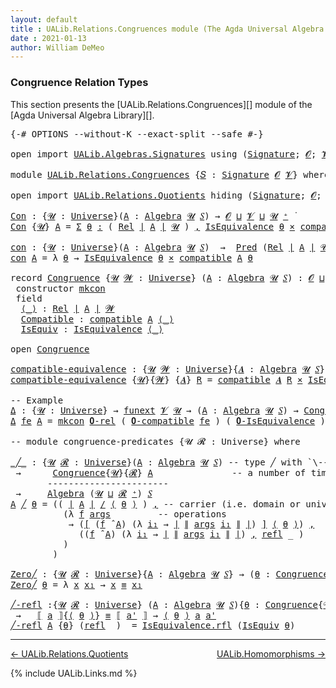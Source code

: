 ```yaml
---
layout: default
title : UALib.Relations.Congruences module (The Agda Universal Algebra Library)
date : 2021-01-13
author: William DeMeo
---
```


### <a id="congruence-relation-types">Congruence Relation Types</a>

This section presents the [UALib.Relations.Congruences][] module of the [Agda Universal Algebra Library][].

<pre class="Agda">
<a id="337" class="Symbol">{-#</a> <a id="341" class="Keyword">OPTIONS</a> <a id="349" class="Pragma">--without-K</a> <a id="361" class="Pragma">--exact-split</a> <a id="375" class="Pragma">--safe</a> <a id="382" class="Symbol">#-}</a>

<a id="387" class="Keyword">open</a> <a id="392" class="Keyword">import</a> <a id="399" href="UALib.Algebras.Signatures.html" class="Module">UALib.Algebras.Signatures</a> <a id="425" class="Keyword">using</a> <a id="431" class="Symbol">(</a><a id="432" href="UALib.Algebras.Signatures.html#802" class="Function">Signature</a><a id="441" class="Symbol">;</a> <a id="443" href="universes.html#613" class="Generalizable">𝓞</a><a id="444" class="Symbol">;</a> <a id="446" href="universes.html#617" class="Generalizable">𝓥</a><a id="447" class="Symbol">)</a>

<a id="450" class="Keyword">module</a> <a id="457" href="UALib.Relations.Congruences.html" class="Module">UALib.Relations.Congruences</a> <a id="485" class="Symbol">{</a><a id="486" href="UALib.Relations.Congruences.html#486" class="Bound">𝑆</a> <a id="488" class="Symbol">:</a> <a id="490" href="UALib.Algebras.Signatures.html#802" class="Function">Signature</a> <a id="500" href="universes.html#613" class="Generalizable">𝓞</a> <a id="502" href="universes.html#617" class="Generalizable">𝓥</a><a id="503" class="Symbol">}</a> <a id="505" class="Keyword">where</a>

<a id="512" class="Keyword">open</a> <a id="517" class="Keyword">import</a> <a id="524" href="UALib.Relations.Quotients.html" class="Module">UALib.Relations.Quotients</a> <a id="550" class="Keyword">hiding</a> <a id="557" class="Symbol">(</a><a id="558" href="UALib.Algebras.Signatures.html#802" class="Function">Signature</a><a id="567" class="Symbol">;</a> <a id="569" href="universes.html#613" class="Generalizable">𝓞</a><a id="570" class="Symbol">;</a> <a id="572" href="universes.html#617" class="Generalizable">𝓥</a><a id="573" class="Symbol">)</a> <a id="575" class="Keyword">public</a>

<a id="Con"></a><a id="583" href="UALib.Relations.Congruences.html#583" class="Function">Con</a> <a id="587" class="Symbol">:</a> <a id="589" class="Symbol">{</a><a id="590" href="UALib.Relations.Congruences.html#590" class="Bound">𝓤</a> <a id="592" class="Symbol">:</a> <a id="594" href="universes.html#551" class="Postulate">Universe</a><a id="602" class="Symbol">}(</a><a id="604" href="UALib.Relations.Congruences.html#604" class="Bound">A</a> <a id="606" class="Symbol">:</a> <a id="608" href="UALib.Algebras.Algebras.html#1471" class="Function">Algebra</a> <a id="616" href="UALib.Relations.Congruences.html#590" class="Bound">𝓤</a> <a id="618" href="UALib.Relations.Congruences.html#486" class="Bound">𝑆</a><a id="619" class="Symbol">)</a> <a id="621" class="Symbol">→</a> <a id="623" href="UALib.Relations.Congruences.html#500" class="Bound">𝓞</a> <a id="625" href="Agda.Primitive.html#636" class="Primitive Operator">⊔</a> <a id="627" href="UALib.Relations.Congruences.html#502" class="Bound">𝓥</a> <a id="629" href="Agda.Primitive.html#636" class="Primitive Operator">⊔</a> <a id="631" href="UALib.Relations.Congruences.html#590" class="Bound">𝓤</a> <a id="633" href="universes.html#527" class="Primitive Operator">⁺</a> <a id="635" href="universes.html#758" class="Function Operator">̇</a>
<a id="637" href="UALib.Relations.Congruences.html#583" class="Function">Con</a> <a id="641" class="Symbol">{</a><a id="642" href="UALib.Relations.Congruences.html#642" class="Bound">𝓤</a><a id="643" class="Symbol">}</a> <a id="645" href="UALib.Relations.Congruences.html#645" class="Bound">A</a> <a id="647" class="Symbol">=</a> <a id="649" href="MGS-MLTT.html#3074" class="Function">Σ</a> <a id="651" href="UALib.Relations.Congruences.html#651" class="Bound">θ</a> <a id="653" href="MGS-MLTT.html#3074" class="Function">꞉</a> <a id="655" class="Symbol">(</a> <a id="657" href="UALib.Relations.Binary.html#1171" class="Function">Rel</a> <a id="661" href="UALib.Prelude.Preliminaries.html#7503" class="Function Operator">∣</a> <a id="663" href="UALib.Relations.Congruences.html#645" class="Bound">A</a> <a id="665" href="UALib.Prelude.Preliminaries.html#7503" class="Function Operator">∣</a> <a id="667" href="UALib.Relations.Congruences.html#642" class="Bound">𝓤</a> <a id="669" class="Symbol">)</a> <a id="671" href="MGS-MLTT.html#3074" class="Function">,</a> <a id="673" href="UALib.Relations.Equivalences.html#519" class="Record">IsEquivalence</a> <a id="687" href="UALib.Relations.Congruences.html#651" class="Bound">θ</a> <a id="689" href="MGS-MLTT.html#3515" class="Function Operator">×</a> <a id="691" href="UALib.Relations.Quotients.html#5387" class="Function">compatible</a> <a id="702" href="UALib.Relations.Congruences.html#645" class="Bound">A</a> <a id="704" href="UALib.Relations.Congruences.html#651" class="Bound">θ</a>

<a id="con"></a><a id="707" href="UALib.Relations.Congruences.html#707" class="Function">con</a> <a id="711" class="Symbol">:</a> <a id="713" class="Symbol">{</a><a id="714" href="UALib.Relations.Congruences.html#714" class="Bound">𝓤</a> <a id="716" class="Symbol">:</a> <a id="718" href="universes.html#551" class="Postulate">Universe</a><a id="726" class="Symbol">}(</a><a id="728" href="UALib.Relations.Congruences.html#728" class="Bound">A</a> <a id="730" class="Symbol">:</a> <a id="732" href="UALib.Algebras.Algebras.html#1471" class="Function">Algebra</a> <a id="740" href="UALib.Relations.Congruences.html#714" class="Bound">𝓤</a> <a id="742" href="UALib.Relations.Congruences.html#486" class="Bound">𝑆</a><a id="743" class="Symbol">)</a>  <a id="746" class="Symbol">→</a>  <a id="749" href="UALib.Relations.Unary.html#748" class="Function">Pred</a> <a id="754" class="Symbol">(</a><a id="755" href="UALib.Relations.Binary.html#1171" class="Function">Rel</a> <a id="759" href="UALib.Prelude.Preliminaries.html#7503" class="Function Operator">∣</a> <a id="761" href="UALib.Relations.Congruences.html#728" class="Bound">A</a> <a id="763" href="UALib.Prelude.Preliminaries.html#7503" class="Function Operator">∣</a> <a id="765" href="UALib.Relations.Congruences.html#714" class="Bound">𝓤</a><a id="766" class="Symbol">)</a> <a id="768" class="Symbol">(</a><a id="769" href="UALib.Relations.Congruences.html#500" class="Bound">𝓞</a> <a id="771" href="Agda.Primitive.html#636" class="Primitive Operator">⊔</a> <a id="773" href="UALib.Relations.Congruences.html#502" class="Bound">𝓥</a> <a id="775" href="Agda.Primitive.html#636" class="Primitive Operator">⊔</a> <a id="777" href="UALib.Relations.Congruences.html#714" class="Bound">𝓤</a><a id="778" class="Symbol">)</a>
<a id="780" href="UALib.Relations.Congruences.html#707" class="Function">con</a> <a id="784" href="UALib.Relations.Congruences.html#784" class="Bound">A</a> <a id="786" class="Symbol">=</a> <a id="788" class="Symbol">λ</a> <a id="790" href="UALib.Relations.Congruences.html#790" class="Bound">θ</a> <a id="792" class="Symbol">→</a> <a id="794" href="UALib.Relations.Equivalences.html#519" class="Record">IsEquivalence</a> <a id="808" href="UALib.Relations.Congruences.html#790" class="Bound">θ</a> <a id="810" href="MGS-MLTT.html#3515" class="Function Operator">×</a> <a id="812" href="UALib.Relations.Quotients.html#5387" class="Function">compatible</a> <a id="823" href="UALib.Relations.Congruences.html#784" class="Bound">A</a> <a id="825" href="UALib.Relations.Congruences.html#790" class="Bound">θ</a>

<a id="828" class="Keyword">record</a> <a id="Congruence"></a><a id="835" href="UALib.Relations.Congruences.html#835" class="Record">Congruence</a> <a id="846" class="Symbol">{</a><a id="847" href="UALib.Relations.Congruences.html#847" class="Bound">𝓤</a> <a id="849" href="UALib.Relations.Congruences.html#849" class="Bound">𝓦</a> <a id="851" class="Symbol">:</a> <a id="853" href="universes.html#551" class="Postulate">Universe</a><a id="861" class="Symbol">}</a> <a id="863" class="Symbol">(</a><a id="864" href="UALib.Relations.Congruences.html#864" class="Bound">A</a> <a id="866" class="Symbol">:</a> <a id="868" href="UALib.Algebras.Algebras.html#1471" class="Function">Algebra</a> <a id="876" href="UALib.Relations.Congruences.html#847" class="Bound">𝓤</a> <a id="878" href="UALib.Relations.Congruences.html#486" class="Bound">𝑆</a><a id="879" class="Symbol">)</a> <a id="881" class="Symbol">:</a> <a id="883" href="UALib.Relations.Congruences.html#500" class="Bound">𝓞</a> <a id="885" href="Agda.Primitive.html#636" class="Primitive Operator">⊔</a> <a id="887" href="UALib.Relations.Congruences.html#502" class="Bound">𝓥</a> <a id="889" href="Agda.Primitive.html#636" class="Primitive Operator">⊔</a> <a id="891" href="UALib.Relations.Congruences.html#847" class="Bound">𝓤</a> <a id="893" href="Agda.Primitive.html#636" class="Primitive Operator">⊔</a> <a id="895" href="UALib.Relations.Congruences.html#849" class="Bound">𝓦</a> <a id="897" href="universes.html#527" class="Primitive Operator">⁺</a> <a id="899" href="universes.html#758" class="Function Operator">̇</a>  <a id="902" class="Keyword">where</a>
 <a id="909" class="Keyword">constructor</a> <a id="mkcon"></a><a id="921" href="UALib.Relations.Congruences.html#921" class="InductiveConstructor">mkcon</a>
 <a id="928" class="Keyword">field</a>
  <a id="Congruence.⟨_⟩"></a><a id="936" href="UALib.Relations.Congruences.html#936" class="Field Operator">⟨_⟩</a> <a id="940" class="Symbol">:</a> <a id="942" href="UALib.Relations.Binary.html#1171" class="Function">Rel</a> <a id="946" href="UALib.Prelude.Preliminaries.html#7503" class="Function Operator">∣</a> <a id="948" href="UALib.Relations.Congruences.html#864" class="Bound">A</a> <a id="950" href="UALib.Prelude.Preliminaries.html#7503" class="Function Operator">∣</a> <a id="952" href="UALib.Relations.Congruences.html#849" class="Bound">𝓦</a>
  <a id="Congruence.Compatible"></a><a id="956" href="UALib.Relations.Congruences.html#956" class="Field">Compatible</a> <a id="967" class="Symbol">:</a> <a id="969" href="UALib.Relations.Quotients.html#5387" class="Function">compatible</a> <a id="980" href="UALib.Relations.Congruences.html#864" class="Bound">A</a> <a id="982" href="UALib.Relations.Congruences.html#936" class="Field Operator">⟨_⟩</a>
  <a id="Congruence.IsEquiv"></a><a id="988" href="UALib.Relations.Congruences.html#988" class="Field">IsEquiv</a> <a id="996" class="Symbol">:</a> <a id="998" href="UALib.Relations.Equivalences.html#519" class="Record">IsEquivalence</a> <a id="1012" href="UALib.Relations.Congruences.html#936" class="Field Operator">⟨_⟩</a>

<a id="1017" class="Keyword">open</a> <a id="1022" href="UALib.Relations.Congruences.html#835" class="Module">Congruence</a>

<a id="compatible-equivalence"></a><a id="1034" href="UALib.Relations.Congruences.html#1034" class="Function">compatible-equivalence</a> <a id="1057" class="Symbol">:</a> <a id="1059" class="Symbol">{</a><a id="1060" href="UALib.Relations.Congruences.html#1060" class="Bound">𝓤</a> <a id="1062" href="UALib.Relations.Congruences.html#1062" class="Bound">𝓦</a> <a id="1064" class="Symbol">:</a> <a id="1066" href="universes.html#551" class="Postulate">Universe</a><a id="1074" class="Symbol">}{</a><a id="1076" href="UALib.Relations.Congruences.html#1076" class="Bound">𝑨</a> <a id="1078" class="Symbol">:</a> <a id="1080" href="UALib.Algebras.Algebras.html#1471" class="Function">Algebra</a> <a id="1088" href="UALib.Relations.Congruences.html#1060" class="Bound">𝓤</a> <a id="1090" href="UALib.Relations.Congruences.html#486" class="Bound">𝑆</a><a id="1091" class="Symbol">}</a> <a id="1093" class="Symbol">→</a> <a id="1095" href="UALib.Relations.Binary.html#1171" class="Function">Rel</a> <a id="1099" href="UALib.Prelude.Preliminaries.html#7503" class="Function Operator">∣</a> <a id="1101" href="UALib.Relations.Congruences.html#1076" class="Bound">𝑨</a> <a id="1103" href="UALib.Prelude.Preliminaries.html#7503" class="Function Operator">∣</a> <a id="1105" href="UALib.Relations.Congruences.html#1062" class="Bound">𝓦</a> <a id="1107" class="Symbol">→</a> <a id="1109" href="UALib.Relations.Congruences.html#500" class="Bound">𝓞</a> <a id="1111" href="Agda.Primitive.html#636" class="Primitive Operator">⊔</a> <a id="1113" href="UALib.Relations.Congruences.html#502" class="Bound">𝓥</a> <a id="1115" href="Agda.Primitive.html#636" class="Primitive Operator">⊔</a> <a id="1117" href="UALib.Relations.Congruences.html#1062" class="Bound">𝓦</a> <a id="1119" href="Agda.Primitive.html#636" class="Primitive Operator">⊔</a> <a id="1121" href="UALib.Relations.Congruences.html#1060" class="Bound">𝓤</a> <a id="1123" href="universes.html#758" class="Function Operator">̇</a>
<a id="1125" href="UALib.Relations.Congruences.html#1034" class="Function">compatible-equivalence</a> <a id="1148" class="Symbol">{</a><a id="1149" href="UALib.Relations.Congruences.html#1149" class="Bound">𝓤</a><a id="1150" class="Symbol">}{</a><a id="1152" href="UALib.Relations.Congruences.html#1152" class="Bound">𝓦</a><a id="1153" class="Symbol">}</a> <a id="1155" class="Symbol">{</a><a id="1156" href="UALib.Relations.Congruences.html#1156" class="Bound">𝑨</a><a id="1157" class="Symbol">}</a> <a id="1159" href="UALib.Relations.Congruences.html#1159" class="Bound">R</a> <a id="1161" class="Symbol">=</a> <a id="1163" href="UALib.Relations.Quotients.html#5387" class="Function">compatible</a> <a id="1174" href="UALib.Relations.Congruences.html#1156" class="Bound">𝑨</a> <a id="1176" href="UALib.Relations.Congruences.html#1159" class="Bound">R</a> <a id="1178" href="MGS-MLTT.html#3515" class="Function Operator">×</a> <a id="1180" href="UALib.Relations.Equivalences.html#519" class="Record">IsEquivalence</a> <a id="1194" href="UALib.Relations.Congruences.html#1159" class="Bound">R</a>

<a id="1197" class="Comment">-- Example</a>
<a id="Δ"></a><a id="1208" href="UALib.Relations.Congruences.html#1208" class="Function">Δ</a> <a id="1210" class="Symbol">:</a> <a id="1212" class="Symbol">{</a><a id="1213" href="UALib.Relations.Congruences.html#1213" class="Bound">𝓤</a> <a id="1215" class="Symbol">:</a> <a id="1217" href="universes.html#551" class="Postulate">Universe</a><a id="1225" class="Symbol">}</a> <a id="1227" class="Symbol">→</a> <a id="1229" href="MGS-FunExt-from-Univalence.html#393" class="Function">funext</a> <a id="1236" href="UALib.Relations.Congruences.html#502" class="Bound">𝓥</a> <a id="1238" href="UALib.Relations.Congruences.html#1213" class="Bound">𝓤</a> <a id="1240" class="Symbol">→</a> <a id="1242" class="Symbol">(</a><a id="1243" href="UALib.Relations.Congruences.html#1243" class="Bound">A</a> <a id="1245" class="Symbol">:</a> <a id="1247" href="UALib.Algebras.Algebras.html#1471" class="Function">Algebra</a> <a id="1255" href="UALib.Relations.Congruences.html#1213" class="Bound">𝓤</a> <a id="1257" href="UALib.Relations.Congruences.html#486" class="Bound">𝑆</a><a id="1258" class="Symbol">)</a> <a id="1260" class="Symbol">→</a> <a id="1262" href="UALib.Relations.Congruences.html#835" class="Record">Congruence</a> <a id="1273" href="UALib.Relations.Congruences.html#1243" class="Bound">A</a>
<a id="1275" href="UALib.Relations.Congruences.html#1208" class="Function">Δ</a> <a id="1277" href="UALib.Relations.Congruences.html#1277" class="Bound">fe</a> <a id="1280" href="UALib.Relations.Congruences.html#1280" class="Bound">A</a> <a id="1282" class="Symbol">=</a> <a id="1284" href="UALib.Relations.Congruences.html#921" class="InductiveConstructor">mkcon</a> <a id="1290" href="UALib.Relations.Binary.html#1786" class="Function">𝟎-rel</a> <a id="1296" class="Symbol">(</a> <a id="1298" href="UALib.Relations.Quotients.html#5776" class="Function">𝟎-compatible</a> <a id="1311" href="UALib.Relations.Congruences.html#1277" class="Bound">fe</a> <a id="1314" class="Symbol">)</a> <a id="1316" class="Symbol">(</a> <a id="1318" href="UALib.Relations.Equivalences.html#890" class="Function">𝟎-IsEquivalence</a> <a id="1334" class="Symbol">)</a>

<a id="1337" class="Comment">-- module congruence-predicates {𝓤 𝓡 : Universe} where</a>

<a id="_╱_"></a><a id="1393" href="UALib.Relations.Congruences.html#1393" class="Function Operator">_╱_</a> <a id="1397" class="Symbol">:</a> <a id="1399" class="Symbol">{</a><a id="1400" href="UALib.Relations.Congruences.html#1400" class="Bound">𝓤</a> <a id="1402" href="UALib.Relations.Congruences.html#1402" class="Bound">𝓡</a> <a id="1404" class="Symbol">:</a> <a id="1406" href="universes.html#551" class="Postulate">Universe</a><a id="1414" class="Symbol">}(</a><a id="1416" href="UALib.Relations.Congruences.html#1416" class="Bound">A</a> <a id="1418" class="Symbol">:</a> <a id="1420" href="UALib.Algebras.Algebras.html#1471" class="Function">Algebra</a> <a id="1428" href="UALib.Relations.Congruences.html#1400" class="Bound">𝓤</a> <a id="1430" href="UALib.Relations.Congruences.html#486" class="Bound">𝑆</a><a id="1431" class="Symbol">)</a> <a id="1433" class="Comment">-- type ╱ with `\---` plus `C-f`</a>
 <a id="1467" class="Symbol">→</a>      <a id="1474" href="UALib.Relations.Congruences.html#835" class="Record">Congruence</a><a id="1484" class="Symbol">{</a><a id="1485" href="UALib.Relations.Congruences.html#1400" class="Bound">𝓤</a><a id="1486" class="Symbol">}{</a><a id="1488" href="UALib.Relations.Congruences.html#1402" class="Bound">𝓡</a><a id="1489" class="Symbol">}</a> <a id="1491" href="UALib.Relations.Congruences.html#1416" class="Bound">A</a>               <a id="1507" class="Comment">-- a number of times, then `\_p`</a>
       <a id="1547" class="Comment">-----------------------</a>
 <a id="1572" class="Symbol">→</a>     <a id="1578" href="UALib.Algebras.Algebras.html#1471" class="Function">Algebra</a> <a id="1586" class="Symbol">(</a><a id="1587" href="UALib.Relations.Congruences.html#1400" class="Bound">𝓤</a> <a id="1589" href="Agda.Primitive.html#636" class="Primitive Operator">⊔</a> <a id="1591" href="UALib.Relations.Congruences.html#1402" class="Bound">𝓡</a> <a id="1593" href="universes.html#527" class="Primitive Operator">⁺</a><a id="1594" class="Symbol">)</a> <a id="1596" href="UALib.Relations.Congruences.html#486" class="Bound">𝑆</a>
<a id="1598" href="UALib.Relations.Congruences.html#1598" class="Bound">A</a> <a id="1600" href="UALib.Relations.Congruences.html#1393" class="Function Operator">╱</a> <a id="1602" href="UALib.Relations.Congruences.html#1602" class="Bound">θ</a> <a id="1604" class="Symbol">=</a> <a id="1606" class="Symbol">((</a> <a id="1609" href="UALib.Prelude.Preliminaries.html#7503" class="Function Operator">∣</a> <a id="1611" href="UALib.Relations.Congruences.html#1598" class="Bound">A</a> <a id="1613" href="UALib.Prelude.Preliminaries.html#7503" class="Function Operator">∣</a> <a id="1615" href="UALib.Relations.Quotients.html#991" class="Function Operator">/</a> <a id="1617" href="UALib.Relations.Congruences.html#936" class="Field Operator">⟨</a> <a id="1619" href="UALib.Relations.Congruences.html#1602" class="Bound">θ</a> <a id="1621" href="UALib.Relations.Congruences.html#936" class="Field Operator">⟩</a> <a id="1623" class="Symbol">)</a> <a id="1625" href="UALib.Prelude.Preliminaries.html#5617" class="InductiveConstructor Operator">,</a> <a id="1627" class="Comment">-- carrier (i.e. domain or universe))</a>
          <a id="1675" class="Symbol">(λ</a> <a id="1678" href="UALib.Relations.Congruences.html#1678" class="Bound">f</a> <a id="1680" href="UALib.Relations.Congruences.html#1680" class="Bound">args</a>         <a id="1693" class="Comment">-- operations</a>
           <a id="1718" class="Symbol">→</a> <a id="1720" class="Symbol">(</a><a id="1721" href="UALib.Relations.Quotients.html#566" class="Function Operator">[</a> <a id="1723" class="Symbol">(</a><a id="1724" href="UALib.Relations.Congruences.html#1678" class="Bound">f</a> <a id="1726" href="UALib.Algebras.Algebras.html#3348" class="Function Operator">̂</a> <a id="1728" href="UALib.Relations.Congruences.html#1598" class="Bound">A</a><a id="1729" class="Symbol">)</a> <a id="1731" class="Symbol">(λ</a> <a id="1734" href="UALib.Relations.Congruences.html#1734" class="Bound">i₁</a> <a id="1737" class="Symbol">→</a> <a id="1739" href="UALib.Prelude.Preliminaries.html#7503" class="Function Operator">∣</a> <a id="1741" href="UALib.Prelude.Preliminaries.html#7581" class="Function Operator">∥</a> <a id="1743" href="UALib.Relations.Congruences.html#1680" class="Bound">args</a> <a id="1748" href="UALib.Relations.Congruences.html#1734" class="Bound">i₁</a> <a id="1751" href="UALib.Prelude.Preliminaries.html#7581" class="Function Operator">∥</a> <a id="1753" href="UALib.Prelude.Preliminaries.html#7503" class="Function Operator">∣</a><a id="1754" class="Symbol">)</a> <a id="1756" href="UALib.Relations.Quotients.html#566" class="Function Operator">]</a> <a id="1758" href="UALib.Relations.Congruences.html#936" class="Field Operator">⟨</a> <a id="1760" href="UALib.Relations.Congruences.html#1602" class="Bound">θ</a> <a id="1762" href="UALib.Relations.Congruences.html#936" class="Field Operator">⟩</a><a id="1763" class="Symbol">)</a> <a id="1765" href="UALib.Prelude.Preliminaries.html#5617" class="InductiveConstructor Operator">,</a>
             <a id="1780" class="Symbol">((</a><a id="1782" href="UALib.Relations.Congruences.html#1678" class="Bound">f</a> <a id="1784" href="UALib.Algebras.Algebras.html#3348" class="Function Operator">̂</a> <a id="1786" href="UALib.Relations.Congruences.html#1598" class="Bound">A</a><a id="1787" class="Symbol">)</a> <a id="1789" class="Symbol">(λ</a> <a id="1792" href="UALib.Relations.Congruences.html#1792" class="Bound">i₁</a> <a id="1795" class="Symbol">→</a> <a id="1797" href="UALib.Prelude.Preliminaries.html#7503" class="Function Operator">∣</a> <a id="1799" href="UALib.Prelude.Preliminaries.html#7581" class="Function Operator">∥</a> <a id="1801" href="UALib.Relations.Congruences.html#1680" class="Bound">args</a> <a id="1806" href="UALib.Relations.Congruences.html#1792" class="Bound">i₁</a> <a id="1809" href="UALib.Prelude.Preliminaries.html#7581" class="Function Operator">∥</a> <a id="1811" href="UALib.Prelude.Preliminaries.html#7503" class="Function Operator">∣</a><a id="1812" class="Symbol">)</a> <a id="1814" href="UALib.Prelude.Preliminaries.html#5617" class="InductiveConstructor Operator">,</a> <a id="1816" href="UALib.Prelude.Preliminaries.html#5544" class="InductiveConstructor">refl</a> <a id="1821" class="Symbol">_</a> <a id="1823" class="Symbol">)</a>
          <a id="1835" class="Symbol">)</a>
        <a id="1845" class="Symbol">)</a>

<a id="Zero╱"></a><a id="1848" href="UALib.Relations.Congruences.html#1848" class="Function">Zero╱</a> <a id="1854" class="Symbol">:</a> <a id="1856" class="Symbol">{</a><a id="1857" href="UALib.Relations.Congruences.html#1857" class="Bound">𝓤</a> <a id="1859" href="UALib.Relations.Congruences.html#1859" class="Bound">𝓡</a> <a id="1861" class="Symbol">:</a> <a id="1863" href="universes.html#551" class="Postulate">Universe</a><a id="1871" class="Symbol">}{</a><a id="1873" href="UALib.Relations.Congruences.html#1873" class="Bound">A</a> <a id="1875" class="Symbol">:</a> <a id="1877" href="UALib.Algebras.Algebras.html#1471" class="Function">Algebra</a> <a id="1885" href="UALib.Relations.Congruences.html#1857" class="Bound">𝓤</a> <a id="1887" href="UALib.Relations.Congruences.html#486" class="Bound">𝑆</a><a id="1888" class="Symbol">}</a> <a id="1890" class="Symbol">→</a> <a id="1892" class="Symbol">(</a><a id="1893" href="UALib.Relations.Congruences.html#1893" class="Bound">θ</a> <a id="1895" class="Symbol">:</a> <a id="1897" href="UALib.Relations.Congruences.html#835" class="Record">Congruence</a><a id="1907" class="Symbol">{</a><a id="1908" href="UALib.Relations.Congruences.html#1857" class="Bound">𝓤</a><a id="1909" class="Symbol">}{</a><a id="1911" href="UALib.Relations.Congruences.html#1859" class="Bound">𝓡</a><a id="1912" class="Symbol">}</a> <a id="1914" href="UALib.Relations.Congruences.html#1873" class="Bound">A</a><a id="1915" class="Symbol">)</a> <a id="1917" class="Symbol">→</a> <a id="1919" href="UALib.Relations.Binary.html#1171" class="Function">Rel</a> <a id="1923" class="Symbol">(</a><a id="1924" href="UALib.Prelude.Preliminaries.html#7503" class="Function Operator">∣</a> <a id="1926" href="UALib.Relations.Congruences.html#1873" class="Bound">A</a> <a id="1928" href="UALib.Prelude.Preliminaries.html#7503" class="Function Operator">∣</a> <a id="1930" href="UALib.Relations.Quotients.html#991" class="Function Operator">/</a> <a id="1932" href="UALib.Relations.Congruences.html#936" class="Field Operator">⟨</a> <a id="1934" href="UALib.Relations.Congruences.html#1893" class="Bound">θ</a> <a id="1936" href="UALib.Relations.Congruences.html#936" class="Field Operator">⟩</a><a id="1937" class="Symbol">)</a> <a id="1939" class="Symbol">(</a><a id="1940" href="UALib.Relations.Congruences.html#1857" class="Bound">𝓤</a> <a id="1942" href="Agda.Primitive.html#636" class="Primitive Operator">⊔</a> <a id="1944" href="UALib.Relations.Congruences.html#1859" class="Bound">𝓡</a> <a id="1946" href="universes.html#527" class="Primitive Operator">⁺</a><a id="1947" class="Symbol">)</a>
<a id="1949" href="UALib.Relations.Congruences.html#1848" class="Function">Zero╱</a> <a id="1955" href="UALib.Relations.Congruences.html#1955" class="Bound">θ</a> <a id="1957" class="Symbol">=</a> <a id="1959" class="Symbol">λ</a> <a id="1961" href="UALib.Relations.Congruences.html#1961" class="Bound">x</a> <a id="1963" href="UALib.Relations.Congruences.html#1963" class="Bound">x₁</a> <a id="1966" class="Symbol">→</a> <a id="1968" href="UALib.Relations.Congruences.html#1961" class="Bound">x</a> <a id="1970" href="UALib.Prelude.Preliminaries.html#5508" class="Datatype Operator">≡</a> <a id="1972" href="UALib.Relations.Congruences.html#1963" class="Bound">x₁</a>

<a id="╱-refl"></a><a id="1976" href="UALib.Relations.Congruences.html#1976" class="Function">╱-refl</a> <a id="1983" class="Symbol">:{</a><a id="1985" href="UALib.Relations.Congruences.html#1985" class="Bound">𝓤</a> <a id="1987" href="UALib.Relations.Congruences.html#1987" class="Bound">𝓡</a> <a id="1989" class="Symbol">:</a> <a id="1991" href="universes.html#551" class="Postulate">Universe</a><a id="1999" class="Symbol">}</a> <a id="2001" class="Symbol">(</a><a id="2002" href="UALib.Relations.Congruences.html#2002" class="Bound">A</a> <a id="2004" class="Symbol">:</a> <a id="2006" href="UALib.Algebras.Algebras.html#1471" class="Function">Algebra</a> <a id="2014" href="UALib.Relations.Congruences.html#1985" class="Bound">𝓤</a> <a id="2016" href="UALib.Relations.Congruences.html#486" class="Bound">𝑆</a><a id="2017" class="Symbol">){</a><a id="2019" href="UALib.Relations.Congruences.html#2019" class="Bound">θ</a> <a id="2021" class="Symbol">:</a> <a id="2023" href="UALib.Relations.Congruences.html#835" class="Record">Congruence</a><a id="2033" class="Symbol">{</a><a id="2034" href="UALib.Relations.Congruences.html#1985" class="Bound">𝓤</a><a id="2035" class="Symbol">}{</a><a id="2037" href="UALib.Relations.Congruences.html#1987" class="Bound">𝓡</a><a id="2038" class="Symbol">}</a> <a id="2040" href="UALib.Relations.Congruences.html#2002" class="Bound">A</a><a id="2041" class="Symbol">}{</a><a id="2043" href="UALib.Relations.Congruences.html#2043" class="Bound">a</a> <a id="2045" href="UALib.Relations.Congruences.html#2045" class="Bound">a&#39;</a> <a id="2048" class="Symbol">:</a> <a id="2050" href="UALib.Prelude.Preliminaries.html#7503" class="Function Operator">∣</a> <a id="2052" href="UALib.Relations.Congruences.html#2002" class="Bound">A</a> <a id="2054" href="UALib.Prelude.Preliminaries.html#7503" class="Function Operator">∣</a><a id="2055" class="Symbol">}</a>
 <a id="2058" class="Symbol">→</a>   <a id="2062" href="UALib.Relations.Quotients.html#1783" class="Function Operator">⟦</a> <a id="2064" href="UALib.Relations.Congruences.html#2043" class="Bound">a</a> <a id="2066" href="UALib.Relations.Quotients.html#1783" class="Function Operator">⟧</a><a id="2067" class="Symbol">{</a><a id="2068" href="UALib.Relations.Congruences.html#936" class="Field Operator">⟨</a> <a id="2070" href="UALib.Relations.Congruences.html#2019" class="Bound">θ</a> <a id="2072" href="UALib.Relations.Congruences.html#936" class="Field Operator">⟩</a><a id="2073" class="Symbol">}</a> <a id="2075" href="UALib.Prelude.Preliminaries.html#5508" class="Datatype Operator">≡</a> <a id="2077" href="UALib.Relations.Quotients.html#1783" class="Function Operator">⟦</a> <a id="2079" href="UALib.Relations.Congruences.html#2045" class="Bound">a&#39;</a> <a id="2082" href="UALib.Relations.Quotients.html#1783" class="Function Operator">⟧</a> <a id="2084" class="Symbol">→</a> <a id="2086" href="UALib.Relations.Congruences.html#936" class="Field Operator">⟨</a> <a id="2088" href="UALib.Relations.Congruences.html#2019" class="Bound">θ</a> <a id="2090" href="UALib.Relations.Congruences.html#936" class="Field Operator">⟩</a> <a id="2092" href="UALib.Relations.Congruences.html#2043" class="Bound">a</a> <a id="2094" href="UALib.Relations.Congruences.html#2045" class="Bound">a&#39;</a>
<a id="2097" href="UALib.Relations.Congruences.html#1976" class="Function">╱-refl</a> <a id="2104" href="UALib.Relations.Congruences.html#2104" class="Bound">A</a> <a id="2106" class="Symbol">{</a><a id="2107" href="UALib.Relations.Congruences.html#2107" class="Bound">θ</a><a id="2108" class="Symbol">}</a> <a id="2110" class="Symbol">(</a><a id="2111" href="UALib.Prelude.Preliminaries.html#5544" class="InductiveConstructor">refl</a> <a id="2116" class="Symbol">_)</a>  <a id="2120" class="Symbol">=</a> <a id="2122" href="UALib.Relations.Equivalences.html#587" class="Field">IsEquivalence.rfl</a> <a id="2140" class="Symbol">(</a><a id="2141" href="UALib.Relations.Congruences.html#988" class="Field">IsEquiv</a> <a id="2149" href="UALib.Relations.Congruences.html#2107" class="Bound">θ</a><a id="2150" class="Symbol">)</a> <a id="2152" class="Symbol">_</a>
</pre>


--------------------------------------

[← UALib.Relations.Quotients](UALib.Relations.Quotients.html)
<span style="float:right;">[UALib.Homomorphisms →](UALib.Homomorphisms.html)</span>

{% include UALib.Links.md %}
